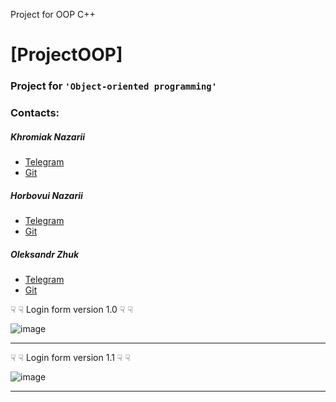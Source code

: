 Project for OOP C++

# [ProjectOOP]
### Project for `'Object-oriented programming'`
### Contacts:
##### Khromiak Nazarii
* [Telegram](https://t.me/sea_player)
* [Git](https://github.com/NazikMGE)
##### Horbovui Nazarii
* [Telegram](https://t.me/thesonex)
* [Git](https://github.com/JustKovalchuk)
##### Oleksandr Zhuk
* [Telegram](https://t.me/Sasha_Beetle) 
* [Git](https://github.com/SashaBeetle)




☟ ☟ Login form version 1.0 ☟ ☟

![image](https://user-images.githubusercontent.com/69088292/233884329-55dd04d7-d694-4ab8-9eb6-a57fb76eff1b.png)

-------------------------------------------------------------------------------------------------------------------------------------------------------------------------

☟ ☟ Login form version 1.1 ☟ ☟

![image](https://user-images.githubusercontent.com/69088292/233884394-e2f5c084-b747-4a47-8269-e91bf134b9fd.png)

-------------------------------------------------------------------------------------------------------------------------------------------------------------------------
